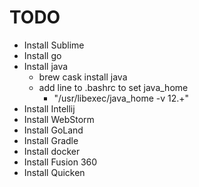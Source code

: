 # TODO

* Install Sublime
* Install go
* Install java
    + brew cask install java
    + add line to .bashrc to set java_home
        + "/usr/libexec/java_home -v 12.+"
* Install Intellij
* Install WebStorm
* Install GoLand
* Install Gradle
* Install docker
* Install Fusion 360
* Install Quicken
